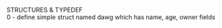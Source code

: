 STRUCTURES & TYPEDEF <br />
0 - define simple struct named dawg which has name, age, owner fields <br />
